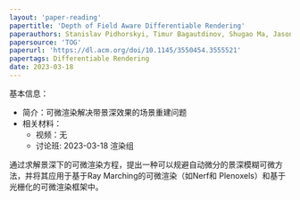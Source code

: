 ```yaml
---
layout: 'paper-reading'
papertitle: 'Depth of Field Aware Differentiable Rendering'
paperauthors: Stanislav Pidhorskyi, Timur Bagautdinov, Shugao Ma, Jason Saragih, Gabriel Schwartz, Yaser Sheikh, Tomas Simon
papersource: 'TOG'
paperurl: 'https://dl.acm.org/doi/10.1145/3550454.3555521'
papertags: Differentiable Rendering
date: 2023-03-18
---
```


基本信息：
- 简介：可微渲染解决带景深效果的场景重建问题
- 相关材料：
  - 视频：无
  - 讨论班: 2023-03-18 渲染组

通过求解景深下的可微渲染方程，提出一种可以规避自动微分的景深模糊可微方法，并将其应用于基于Ray Marching的可微渲染（如Nerf和 Plenoxels）和基于光栅化的可微渲染框架中。